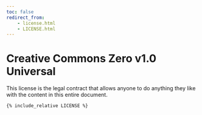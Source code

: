 ```yaml
---
toc: false
redirect_from:
    - license.html
    - LICENSE.html
---
```


<!-- SPDX-License-Identifier: CC0-1.0 -->
<!-- SPDX-FileCopyrightText: 2022 The Foundation for Public Code <info@publiccode.net>, https://standard.publiccode.net/AUTHORS -->

# Creative Commons Zero v1.0 Universal

This license is the legal contract that allows anyone to do anything they like with the content in this entire document.

```
{% include_relative LICENSE %}
```

